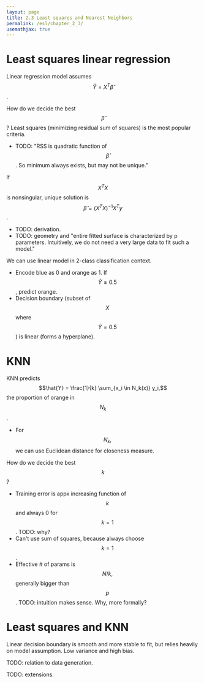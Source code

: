 ```yaml
---
layout: page
title: 2.3 Least squares and Nearest Neighbors
permalink: /esl/chapter_2_3/
usemathjax: true
---
```


# Least squares linear regression

Linear regression model assumes $$\hat{Y} = X^T \hat{\beta}$$.

How do we decide the best $$\hat{\beta}$$? Least squares (minimizing residual sum of squares) is the most popular criteria.
- TODO: "RSS is quadratic function of $$\hat{\beta}$$. So minimum always exists, but may not be unique."

If $$X^T X$$ is nonsingular, unique solution is $$\hat{\beta}=(X^T X)^{-1}X^T y$$. 
- TODO: derivation.
- TODO: geometry and "entire fitted surface is characterized by p parameters. Intuitively, we do not need a very large data to fit such a model."

We can use linear model in 2-class classification context.
- Encode blue as 0 and orange as 1. If $$\hat{Y} \geq 0.5$$, predict orange.
- Decision boundary (subset of $$X$$ where $$\hat{Y} = 0.5$$) is linear (forms a hyperplane).

# KNN

KNN predicts $$\hat{Y} = \frac{1}{k} \sum_{x_i \in N_k(x)} y_i,$$ the proportion of orange in $$N_k$$.
- For $$N_k,$$ we can use Euclidean distance for closeness measure.

How do we decide the best $$k$$?
- Training error is appx increasing function of $$k$$ and always 0 for $$k = 1$$. TODO: why?
- Can't use sum of squares, because always choose $$k=1$$.
- Effective # of params is $$N/k,$$ generally bigger than $$p$$. TODO: intuition makes sense. Why, more formally?

# Least squares and KNN

Linear decision boundary is smooth and more stable to fit, but relies heavily on model assumption. Low variance and high bias.

TODO: relation to data generation.

TODO: extensions.
















